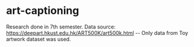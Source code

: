 # art-captioning
Research done in 7th semester. 
Data source: https://deepart.hkust.edu.hk/ART500K/art500k.html -- Only data from Toy artwork dataset was used.

